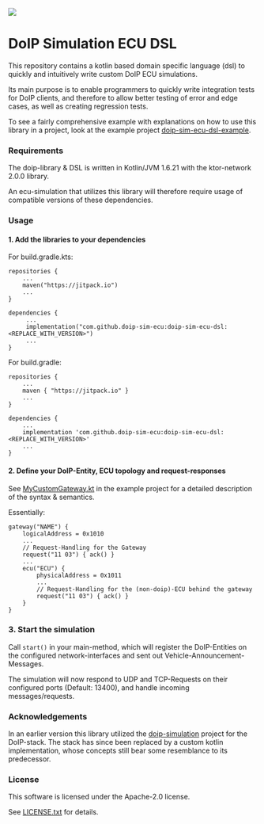 [![](https://jitpack.io/v/doip-sim-ecu/doip-sim-ecu-dsl.svg)](https://jitpack.io/#doip-sim-ecu/doip-sim-ecu-dsl)

# DoIP Simulation ECU DSL

This repository contains a kotlin based domain specific language (dsl) to quickly and intuitively write
custom DoIP ECU simulations.

Its main purpose is to enable programmers to quickly write integration tests for DoIP clients, 
and therefore to allow better testing of error and edge cases, as well as creating 
regression tests.   

To see a fairly comprehensive example with explanations on how to use this library in a project,
look at the example project [doip-sim-ecu-dsl-example](https://github.com/doip-sim-ecu/doip-sim-ecu-dsl-example).

### Requirements
The doip-library & DSL is written in Kotlin/JVM 1.6.21 with the ktor-network 2.0.0 library. 
 
An ecu-simulation that utilizes this library will therefore require usage of compatible versions 
of these dependencies.
 
### Usage

#### 1. Add the libraries to your dependencies 

For build.gradle.kts:
```
repositories {
    ...
    maven("https://jitpack.io")
    ...
}

dependencies {
     ...
     implementation("com.github.doip-sim-ecu:doip-sim-ecu-dsl:<REPLACE_WITH_VERSION>")
     ...
}
```

For build.gradle:
```
repositories {
    ...
    maven { "https://jitpack.io" }
    ...
}

dependencies {
    ...
    implementation 'com.github.doip-sim-ecu:doip-sim-ecu-dsl:<REPLACE_WITH_VERSION>'
    ...
}
```

#### 2. Define your DoIP-Entity, ECU topology and request-responses
See [MyCustomGateway.kt](https://github.com/doip-sim-ecu/doip-sim-ecu-dsl-example/blob/main/src/main/kotlin/MyCustomGateway.kt)
in the example project for a detailed description of the syntax & semantics.

Essentially:
```
gateway("NAME") {
    logicalAddress = 0x1010
    ...
    // Request-Handling for the Gateway 
    request("11 03") { ack() }
    ...
    ecu("ECU") {
        physicalAddress = 0x1011
        ...
        // Request-Handling for the (non-doip)-ECU behind the gateway  
        request("11 03") { ack() }
    } 
}
```

### 3. Start the simulation
Call `start()` in your main-method, which will register the DoIP-Entities on the configured 
network-interfaces and sent out Vehicle-Announcement-Messages. 

The simulation will now respond to UDP and TCP-Requests on their configured ports (Default: 13400), 
and handle incoming messages/requests.


### Acknowledgements
In an earlier version this library utilized the [doip-simulation](https://github.com/doip/doip-simulation) project 
for the DoIP-stack. The stack has since been replaced by a custom kotlin implementation, 
whose concepts still bear some resemblance to its predecessor.    


### License

This software is licensed under the Apache-2.0 license.

See [LICENSE.txt](LICENSE.txt) for details.
